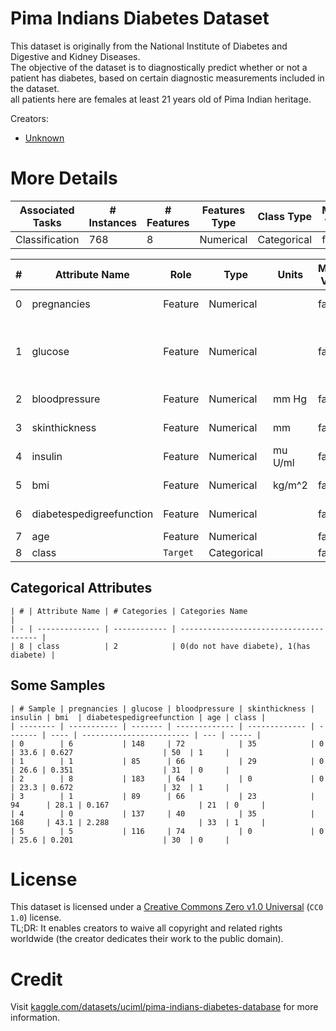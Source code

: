 # Pima Indians Diabetes Dataset
This dataset is originally from the National Institute of Diabetes and Digestive and Kidney Diseases.  
The objective of the dataset is to diagnostically predict whether or not a patient has diabetes, based on certain diagnostic measurements included in the dataset.  
all patients here are females at least 21 years old of Pima Indian heritage.

Creators:
  - [Unknown](https://www.unknown.org)

# More Details
| Associated Tasks | # Instances | # Features | Features Type | Class Type  | Missing Values |
| ---------------- | ----------- | ---------- | ------------- | ----------- | -------------- |
| Classification   | 768         | 8          | Numerical     | Categorical | false          |

| # | Attribute Name           | Role     | Type        | Units   | Missing Values | Description                                                              |
| - | ------------------------ | -------- | ----------- | ------- | -------------- | ------------------------------------------------------------------------ |
| 0 | pregnancies              | Feature  | Numerical   |         | false          | Number of times pregnant                                                 |
| 1 | glucose                  | Feature  | Numerical   |         | false          | Plasma glucose concentration a 2 hours in an oral glucose tolerance test |
| 2 | bloodpressure            | Feature  | Numerical   | mm Hg   | false          | Diastolic blood pressure                                                 |
| 3 | skinthickness            | Feature  | Numerical   | mm      | false          | Triceps skin fold thickness                                              |
| 4 | insulin                  | Feature  | Numerical   | mu U/ml | false          | 2-Hour serum insulin                                                     |
| 5 | bmi                      | Feature  | Numerical   | kg/m^2  | false          | Body mass index (weight/(height)^2)                                      |
| 6 | diabetespedigreefunction | Feature  | Numerical   |         | false          | Diabetes pedigree function                                               |
| 7 | age                      | Feature  | Numerical   |         | false          | Age (years)                                                              |
| 8 | class                    | `Target` | Categorical |         | false          | has diabete                                                              |

## Categorical Attributes
```
| # | Attribute Name | # Categories | Categories Name                        |
| - | -------------- | ------------ | -------------------------------------- |
| 8 | class          | 2            | 0(do not have diabete), 1(has diabete) |
```

## Some Samples
```
| # Sample | pregnancies | glucose | bloodpressure | skinthickness | insulin | bmi  | diabetespedigreefunction | age | class |
| -------- | ----------- | ------- | ------------- | ------------- | ------- | ---- | ------------------------ | --- | ----- |
| 0        | 6           | 148     | 72            | 35            | 0       | 33.6 | 0.627                    | 50  | 1     |
| 1        | 1           | 85      | 66            | 29            | 0       | 26.6 | 0.351                    | 31  | 0     |
| 2        | 8           | 183     | 64            | 0             | 0       | 23.3 | 0.672                    | 32  | 1     |
| 3        | 1           | 89      | 66            | 23            | 94      | 28.1 | 0.167                    | 21  | 0     |
| 4        | 0           | 137     | 40            | 35            | 168     | 43.1 | 2.288                    | 33  | 1     |
| 5        | 5           | 116     | 74            | 0             | 0       | 25.6 | 0.201                    | 30  | 0     |
```

# License
This dataset is licensed under a [Creative Commons Zero v1.0 Universal](https://creativecommons.org/publicdomain/zero/1.0) (`CC0 1.0`) license.  
TL;DR: It enables creators to waive all copyright and related rights worldwide (the creator dedicates their work to the public domain).

# Credit
Visit [kaggle.com/datasets/uciml/pima-indians-diabetes-database](https://www.kaggle.com/datasets/uciml/pima-indians-diabetes-database) for more information.